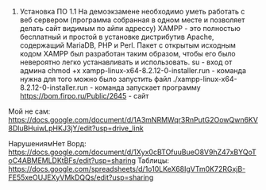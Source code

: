 1. Установка ПО
1.1 На демоэкзамене необходимо уметь работать с веб сервером (программа собранная в одном месте и позволяет делать сайт видимым по айпи адрессу)
XAMPP - это полностью бесплатный и простой в установке дистрибутив Apache, содержащий MariaDB, PHP и Perl. Пакет с открытым исходным кодом XAMPP был разработан таким образом, чтобы его было невероятно легко устанавливать и использовать.
su - вход от админа
chmod +x xampp-linux-x64-8.2.12-0-installer.run - команда нужна для того можно было запустить файл
./xampp-linux-x64-8.2.12-0-installer.run - команда запускает программу
https://bom.firpo.ru/Public/2645 - сайт

Мой не сам:
https://docs.google.com/document/d/1A3mNRMWqr3RnPutG2OowQwn6KV8DluBHuiwLpHKJ3jY/edit?usp=drive_link

НарушениямНет
Ворд:
https://docs.google.com/document/d/1Xyx0cBTOfuuBueO8V9hZ47xBYQoToC4ABMEMLDKtBFs/edit?usp=sharing
Таблицы:
https://docs.google.com/spreadsheets/d/1o10LKeX68IgVTm0K72RGxjB-FE55xeOUJEXyVMkDQQs/edit?usp=sharing

